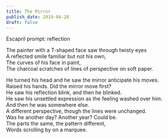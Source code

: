 ```yaml
---
title: The Mirror
publish_date: 2019-04-28
draft: false
---
```


Escapril prompt: reflection

The painter with a T-shaped face saw through twisty eyes  
A reflected smile familiar but not his own,  
The curves of his face in paint,  
The charcoal scratches of lines of perspective on soft paper.  

He turned his head and he saw the mirror anticipate his moves.  
Raised his hands. Did the mirror move first?  
He saw his reflection blink, and then he blinked.  
He saw his unsettled expression as the feeling washed over him.  
And then he was somewhere else.  
A different perspective, though the lines were unchanged.  
Was he another day? Another year? Could be.  
The parts the same, the pattern different,  
Words scrolling by on a marquee.  
